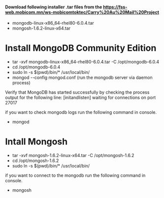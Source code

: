 #### Download following installer .tar files from the https://fss-web.mobicom.mn/ws-mobicomtoktec/Carry%20Au%20Mail%20Project

- mongodb-linux-x86_64-rhel80-6.0.4.tar
- mongosh-1.6.2-linux-x64.tar

# Install MongoDB Community Edition

- tar -xvf mongodb-linux-x86_64-rhel80-6.0.4.tar -C /opt/mongodb-6.0.4
- cd /opt/mongodb-6.0.4
- sudo ln -s $(pwd)/bin/* /usr/local/bin/
- mongod --config mongod.conf (run the mongodb server via daemon process)

Verify that MongoDB has started successfully by checking the process output for the following line:
[initandlisten] waiting for connections on port 27017

if you want to check mongodb logs run the following command in console. 
- mongod

# Intall Mongosh

- tar -xvf mongosh-1.6.2-linux-x64.tar -C /opt/mongosh-1.6.2
- cd /opt/mongosh-1.6.2
- sudo ln -s $(pwd)/bin/* /usr/local/bin/

if you want to connect to the mongodb run the following command in console.
- mongosh

